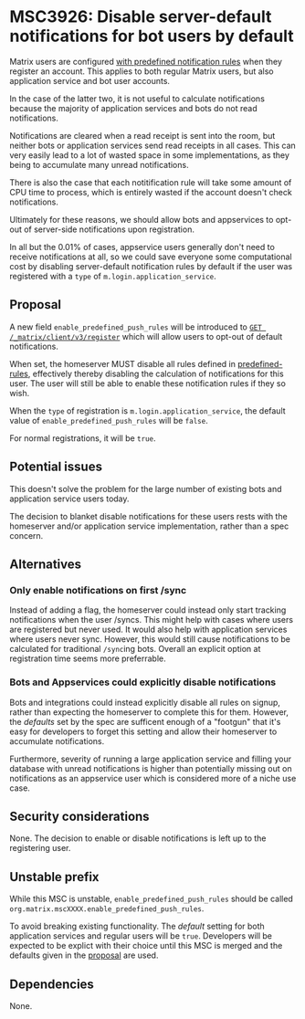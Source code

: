 # MSC3926: Disable server-default notifications for bot users by default

Matrix users are configured [with predefined notification rules](https://spec.matrix.org/v1.4/client-server-api/#predefined-rules)
when they register an account. This applies to both regular Matrix users, but also application service and bot user accounts.

In the case of the latter two, it is not useful to calculate notifications because the majority of
application services and bots do not read notifications.

Notifications are cleared when a read receipt is sent into the room, but neither bots or application
services send read receipts in all cases. This can very easily lead to a lot of wasted space in some
implementations, as they being to accumulate many unread notifications.

There is also the case that each notitification rule will take some amount of CPU time to process, which
is entirely wasted if the account doesn't check notifications.

Ultimately for these reasons, we should allow bots and appservices to opt-out of server-side notifications
upon registration.

In all but the 0.01% of cases, appservice users generally don't need to receive notifications at all, so we could save everyone some computational cost by disabling server-default notification rules by default if the user was registered with a `type` of `m.login.application_service`.

## Proposal

A new field `enable_predefined_push_rules` will be introduced to [`GET /_matrix/client/v3/register`](https://spec.matrix.org/v1.4/client-server-api/#post_matrixclientv3register)
which will allow users to opt-out of default notifications.

When set, the homeserver MUST disable all rules defined in [predefined-rules](https://spec.matrix.org/v1.4/client-server-api/#predefined-rules),
effectively thereby disabling the calculation of notifications for this user. The user will still be
able to enable these notification rules if they so wish.

When the `type` of registration is `m.login.application_service`, the default value of `enable_predefined_push_rules`
will be `false`.

For normal registrations, it will be `true`.

## Potential issues

This doesn't solve the problem for the large number of existing bots and application service users today.

The decision to blanket disable notifications for these users rests with the homeserver and/or
application service implementation, rather than a spec concern.

## Alternatives

### Only enable notifications on first /sync

Instead of adding a flag, the homeserver could instead only start tracking notifications when the user
/syncs. This might help with cases where users are registered but never used. It would also help with 
application services where users never sync. However, this would still cause notifications to be calculated
for traditional `/sync`ing bots. Overall an explicit option at registration time seems more preferrable.

### Bots and Appservices could explicitly disable notifications

Bots and integrations could instead explicitly disable all rules on signup, rather than expecting the
homeserver to complete this for them. However, the *defaults* set by the spec are sufficent enough of a
"footgun" that it's easy for developers to forget this setting and allow their homeserver to accumulate
notifications.

Furthermore, severity of running a large application service and filling your database
with unread notifications is higher than potentially missing out on notifications as an appservice user which
is considered more of a niche use case.


## Security considerations

None. The decision to enable or disable notifications is left up to the registering user.

## Unstable prefix

While this MSC is unstable, `enable_predefined_push_rules` should be called `org.matrix.mscXXXX.enable_predefined_push_rules`.

To avoid breaking existing functionality. The *default* setting for both application services and regular users will
be `true`. Developers will be expected to be explict with their choice until this MSC is merged and the
defaults given in the [proposal](##Proposal) are used.

## Dependencies

None.
